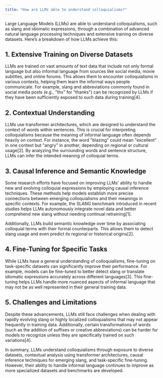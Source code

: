 ```yaml
---
title: "How are LLMs able to understand colloquialisms?"
---
```


Large Language Models (LLMs) are able to understand colloquialisms, such as slang and idiomatic expressions, through a combination of advanced natural language processing techniques and extensive training on diverse datasets. Here’s a breakdown of how LLMs achieve this:

## **1. Extensive Training on Diverse Datasets**
LLMs are trained on vast amounts of text data that include not only formal language but also informal language from sources like social media, movie subtitles, and online forums. This allows them to encounter colloquialisms in various contexts, helping them learn the informal ways people communicate. For example, slang and abbreviations commonly found in social media posts (e.g., "thx" for "thanks") can be recognized by LLMs if they have been sufficiently exposed to such data during training[4].

## **2. Contextual Understanding**
LLMs use transformer architectures, which are designed to understand the context of words within sentences. This is crucial for interpreting colloquialisms because the meaning of informal language often depends heavily on context. For instance, the word "blazing" could mean "excellent" in one context but "angry" in another, depending on regional or cultural usage[2]. By analyzing the surrounding words and sentence structure, LLMs can infer the intended meaning of colloquial terms.

## **3. Causal Inference and Semantic Knowledge**
Some research efforts have focused on improving LLMs' ability to handle new and evolving colloquial expressions by employing causal inference techniques. These methods help models establish more precise connections between emerging colloquialisms and their meanings in specific contexts. For example, the SLANG benchmark introduced in recent studies helps LLMs autonomously integrate novel data and better comprehend new slang without needing continual retraining[1].

Additionally, LLMs build semantic knowledge over time by associating colloquial terms with their formal counterparts. This allows them to detect slang usage and even predict its regional or historical origins[2].

## **4. Fine-Tuning for Specific Tasks**
While LLMs have a general understanding of colloquialisms, fine-tuning on task-specific datasets can significantly improve their performance. For example, models can be fine-tuned to better detect slang or translate idiomatic expressions accurately across different languages[3]. This fine-tuning helps LLMs handle more nuanced aspects of informal language that may not be as well represented in their general training data.

## **5. Challenges and Limitations**
Despite these advancements, LLMs still face challenges when dealing with rapidly evolving slang or highly localized colloquialisms that may not appear frequently in training data. Additionally, certain transformations of words (such as the addition of suffixes or creative abbreviations) can be harder for models to recognize unless they are specifically trained on such variations[4].

In summary, LLMs understand colloquialisms through exposure to diverse datasets, contextual analysis using transformer architectures, causal inference techniques for emerging slang, and task-specific fine-tuning. However, their ability to handle informal language continues to improve as more specialized datasets and benchmarks are developed.

 